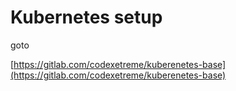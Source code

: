# Kubernetes setup

goto 

[https://gitlab.com/codexetreme/kuberenetes-base](https://gitlab.com/codexetreme/kuberenetes-base)